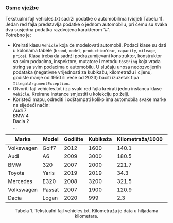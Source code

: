 ### Osme vježbe
Tekstualni fajl vehicles.txt sadrži podatke o automobilima (vidjeti Tabelu 1). Jedan red fajla predstavlja podatke o jednom automobilu, pri čemu su svaka dva susjedna podatka razdvojena karakterom '#'.  
Potrebno je:
- Kreirati klasu `Vehicle` koja će modelovati automobil. Podaci klase su dati u kolonama tabele (`brand`, `model`, `productionYear`, `capacity`, `mileage`, `price`). Klasa treba da sadrži podrazumijevani konstruktor, konstruktor sa svim podacima, inspektore, mutatore i metodu `toString` koja vraća string sa svim podacima o automobilu. U slučaju unosa nedozvoljenih podataka (negativne vrijednosti za kubikažu, kilometražu i cijenu, godište manje od 1950 ili veće od 2023) baciti izuzetak tipa `IllegalArgumentException`.  
- Otvoriti fajl vehicles.txt i za svaki red fajla kreirati jednu instancu klase `Vehicle`. Kreirane instance smjestiti u kolekciju po želji.  
- Koristeći mapu, odrediti i odštampati koliko ima automobila svake marke na sljedeći način:  
Audi 7  
BMW 4  
Dacia 2  
...  

<div align="center">
<table>
        <thead>
            <tr>
                <th>Marka</th>
                <th>Model</th>
                <th>Godište</th>
                <th>Kubikaža</th>
                <th>Kilometraža/1000</th>
                <th>Cijena</th>
            </tr>
        </thead>
        <tbody>
            <tr>			
                <td>Volkswagen</td>
                <td>Golf7</td>
                <td>2012</td>
                <td>1600</td>
                <td>140.1</td>
                <td>8500</td>
            </tr>
            <tr>			
                <td>Audi</td>
                <td>A6</td>
                <td>2009</td>
                <td>3000</td>
                <td>180.5</td>
                <td>9000</td>
            </tr>
            <tr>			
                <td>BMW</td>
                <td>320</td>
                <td>2007</td>
                <td>2000</td>
                <td>221.7</td>
                <td>8000</td>
            </tr>
            <tr>
                <td>Toyota</td>
                <td>Yaris</td>
                <td>2019</td>
                <td>2019</td>
                <td>34.3</td>
                <td>14000</td>
            </tr>
            <tr>
                <td>Mercedes</td>
                <td>E320</td>
                <td>2008</td>
                <td>3200</td>
                <td>321.5</td>
                <td>6800</td>
            </tr>
            <tr>				
                <td>Volkswagen</td>
                <td>Passat</td>
                <td>2007</td>
                <td>1900</td>
                <td>120.9</td>
                <td>7300</td>
            </tr>
            <tr>	
                <td>Dacia</td>
                <td>Logan</td>
                <td>2020</td>
                <td>999</td>
                <td>2.3</td>
                <td>8700</td>
            </tr>
        </tbody>
</table>
<p style="text-align:center">Tabela 1. Tekstualni fajl vehicles.txt. Kilometraža je data u hiljadama kilometara.</p>
</div>